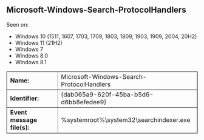 ## Microsoft-Windows-Search-ProtocolHandlers

Seen on:
* Windows 10 (1511, 1607, 1703, 1709, 1803, 1809, 1903, 1909, 2004, 20H2)
* Windows 11 (21H2)
* Windows 7
* Windows 8.0
* Windows 8.1

<table border="1" class="docutils">
  <tbody>
    <tr>
      <td><b>Name:</b></td>
      <td>Microsoft-Windows-Search-ProtocolHandlers</td>
    </tr>
    <tr>
      <td><b>Identifier:</b></td>
      <td>{dab065a9-620f-45ba-b5d6-d6bb8efedee9}</td>
    </tr>
    <tr>
      <td><b>Event message file(s):</b></td>
      <td>%systemroot%\system32\searchindexer.exe</td>
    </tr>
  </tbody>
</table>

&nbsp;

